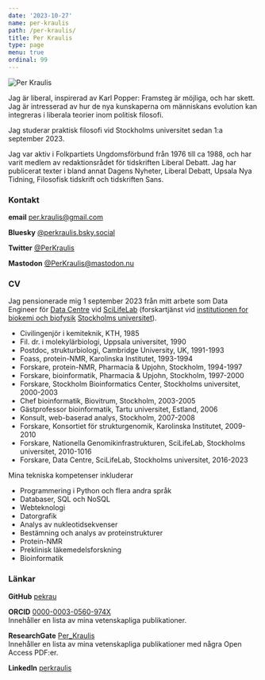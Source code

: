 ```yaml
---
date: '2023-10-27'
name: per-kraulis
path: /per-kraulis/
title: Per Kraulis
type: page
menu: true
ordinal: 99
---
```

![Per Kraulis](/files/Per_Kraulis_2023-10-27.jpg "Per Kraulis")

Jag är liberal, inspirerad av Karl Popper: Framsteg är möjliga, och har skett. Jag är intresserad av hur de nya kunskaperna om människans evolution kan integreras i liberala teorier inom politisk filosofi.

Jag studerar praktisk filosofi vid Stockholms universitet sedan 1:a september 2023.

Jag var aktiv i Folkpartiets Ungdomsförbund från 1976 till ca 1988, och har varit medlem av redaktionsrådet för tidskriften Liberal Debatt. Jag har publicerat texter i bland annat Dagens Nyheter, Liberal Debatt, Upsala Nya Tidning, Filosofisk tidskrift och tidskriften Sans.

### Kontakt

**email** per.kraulis@gmail.com

**Bluesky** [@perkraulis.bsky.social](https://bsky.app/profile/perkraulis.bsky.social)

**Twitter** [@PerKraulis](https://twitter.com/PerKraulis)

**Mastodon** [@PerKraulis@mastodon.nu](https://mastodon.nu/@PerKraulis)

### CV

Jag pensionerade mig 1 september 2023 från mitt arbete som Data Engineer för [Data Centre](https://www.scilifelab.se/data/) vid [SciLifeLab](https://www.scilifelab.se/) (forskartjänst vid [institutionen for biokemi och biofysik](http://www.dbb.su.se/) [Stockholms universitet](http://www.su.se/)).

- Civilingenjör i kemiteknik, KTH, 1985
- Fil. dr. i molekylärbiologi, Uppsala universitet, 1990
- Postdoc, strukturbiologi, Cambridge University, UK, 1991-1993
- Foass, protein-NMR, Karolinska Institutet, 1993-1994
- Forskare, protein-NMR, Pharmacia & Upjohn, Stockholm, 1994-1997
- Forskare, bioinformatik, Pharmacia & Upjohn, Stockholm, 1997-2000
- Forskare, Stockholm Bioinformatics Center, Stockholms universitet, 2000-2003
- Chef bioinformatik, Biovitrum, Stockholm, 2003-2005
- Gästprofessor bioinformatik, Tartu universitet, Estland, 2006
- Konsult, web-baserad analys, Stockholm, 2007-2008
- Forskare, Konsortiet för strukturgenomik, Karolinska Institutet, 2009-2010
- Forskare, Nationella Genomikinfrastrukturen, SciLifeLab, Stockholms universitet, 2010-1016
- Forskare, Data Centre, SciLifeLab, Stockholms universitet, 2016-2023

Mina tekniska kompetenser inkluderar
- Programmering i Python och flera andra språk
- Databaser, SQL och NoSQL
- Webteknologi
- Datorgrafik
- Analys av nukleotidsekvenser
- Bestämning och analys av proteinstrukturer
- Protein-NMR
- Preklinisk läkemedelsforskning
- Bioinformatik

### Länkar

**GitHub** [pekrau](https://github.com/pekrau)

**ORCID** [0000-0003-0560-974X](https://orcid.org/0000-0003-0560-974X)  
Innehåller en lista av mina vetenskapliga publikationer.

**ResearchGate** [Per_Kraulis](https://www.researchgate.net/profile/Per_Kraulis)  
Innehåller en lista av mina vetenskapliga publikationer med några Open Access PDF:er.

**LinkedIn** [perkraulis](https://www.linkedin.com/in/perkraulis)

